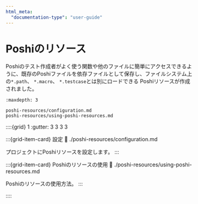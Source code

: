 ```yaml
---
html_meta:
  "documentation-type": "user-guide"
---
```


# Poshiのリソース

Poshiのテスト作成者がよく使う関数や他のファイルに簡単にアクセスできるように、既存のPoshiファイルを依存ファイルとして保存し、ファイルシステム上の`*.path`、 `*.macro`、 `*.testcase`とは別にロードできる Poshiリソースが作成されました。

```{toctree}
:maxdepth: 3

poshi-resources/configuration.md
poshi-resources/using-poshi-resources.md
```

::::{grid} 1 :gutter: 3 3 3 3

:::{grid-item-card} 設定 :link: ./poshi-resources/configuration.md

プロジェクトにPoshiリソースを設定します。 :::

:::{grid-item-card} Poshiのリソースの使用 :link: ./poshi-resources/using-poshi-resources.md

Poshiのリソースの使用方法。 :::

::::

